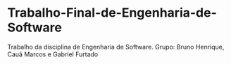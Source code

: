 # Trabalho-Final-de-Engenharia-de-Software
Trabalho da disciplina de Engenharia de Software. Grupo: Bruno Henrique, Cauã Marcos e Gabriel Furtado
